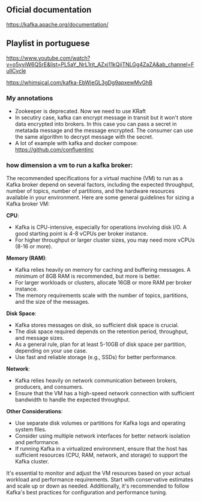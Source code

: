 ## Oficial documentation

https://kafka.apache.org/documentation/

## Playlist in portuguese

https://www.youtube.com/watch?v=o5yviW6QSrE&list=PL5aY_NrL1rjt_AZxj11kQjiTNLGg4ZaZA&ab_channel=FullCycle

https://whimsical.com/kafka-EbWjeGL3gDg9apxewMyGhB



### My annotations

- Zookeeper is deprecated. Now we need to use KRaft
- In secutiry case, kafka can encrypt message in transit but it won't store data encrypted into brokers. In this case you can pass a secret in metatada message and the message encrypted. The consumer can use the same algorithm to decrypt message with the secret.
- A lot of example with kafka and docker compose: https://github.com/confluentinc

### how dimension a vm to run a kafka broker:
The recommended specifications for a virtual machine (VM) to run as a Kafka broker depend on several factors, including the expected throughput, number of topics, number of partitions, and the hardware resources available in your environment. Here are some general guidelines for sizing a Kafka broker VM:

**CPU**:
- Kafka is CPU-intensive, especially for operations involving disk I/O. A good starting point is 4-8 vCPUs per broker instance.
- For higher throughput or larger cluster sizes, you may need more vCPUs (8-16 or more).

**Memory (RAM)**:
- Kafka relies heavily on memory for caching and buffering messages. A minimum of 8GB RAM is recommended, but more is better.
- For larger workloads or clusters, allocate 16GB or more RAM per broker instance.
- The memory requirements scale with the number of topics, partitions, and the size of the messages.

**Disk Space**:
- Kafka stores messages on disk, so sufficient disk space is crucial.
- The disk space required depends on the retention period, throughput, and message sizes.
- As a general rule, plan for at least 5-10GB of disk space per partition, depending on your use case.
- Use fast and reliable storage (e.g., SSDs) for better performance.

**Network**:
- Kafka relies heavily on network communication between brokers, producers, and consumers.
- Ensure that the VM has a high-speed network connection with sufficient bandwidth to handle the expected throughput.

**Other Considerations**:
- Use separate disk volumes or partitions for Kafka logs and operating system files.
- Consider using multiple network interfaces for better network isolation and performance.
- If running Kafka in a virtualized environment, ensure that the host has sufficient resources (CPU, RAM, network, and storage) to support the Kafka cluster.

It's essential to monitor and adjust the VM resources based on your actual workload and performance requirements. Start with conservative estimates and scale up or down as needed. Additionally, it's recommended to follow Kafka's best practices for configuration and performance tuning. 